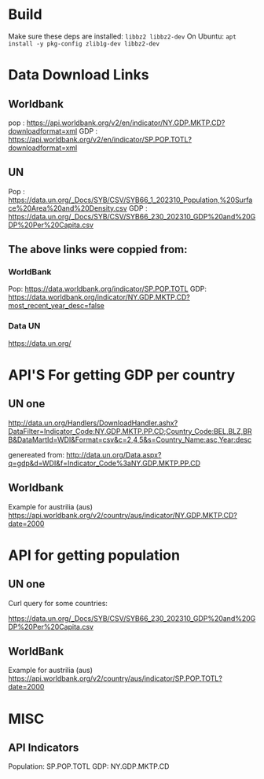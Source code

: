 # Build 

Make sure these deps are installed: `libbz2 libbz2-dev`
On Ubuntu: `apt install -y pkg-config zlib1g-dev libbz2-dev`



# Data Download Links

## Worldbank
pop : https://api.worldbank.org/v2/en/indicator/NY.GDP.MKTP.CD?downloadformat=xml
GDP : https://api.worldbank.org/v2/en/indicator/SP.POP.TOTL?downloadformat=xml
## UN
Pop : https://data.un.org/_Docs/SYB/CSV/SYB66_1_202310_Population,%20Surface%20Area%20and%20Density.csv
GDP : https://data.un.org/_Docs/SYB/CSV/SYB66_230_202310_GDP%20and%20GDP%20Per%20Capita.csv


## The above links were coppied from:

### WorldBank
Pop: https://data.worldbank.org/indicator/SP.POP.TOTL
GDP: https://data.worldbank.org/indicator/NY.GDP.MKTP.CD?most_recent_year_desc=false

### Data UN
https://data.un.org/

# API'S For getting GDP per country

## UN one 

http://data.un.org/Handlers/DownloadHandler.ashx?DataFilter=Indicator_Code:NY.GDP.MKTP.PP.CD;Country_Code:BEL,BLZ,BRB&DataMartId=WDI&Format=csv&c=2,4,5&s=Country_Name:asc,Year:desc

genereated from: http://data.un.org/Data.aspx?q=gdp&d=WDI&f=Indicator_Code%3aNY.GDP.MKTP.PP.CD
## Worldbank
Example for austrilia (aus)
https://api.worldbank.org/v2/country/aus/indicator/NY.GDP.MKTP.CD?date=2000

# API for getting population

## UN one

Curl query for some countries:

https://data.un.org/_Docs/SYB/CSV/SYB66_230_202310_GDP%20and%20GDP%20Per%20Capita.csv
## WorldBank
Example for austrilia (aus)
https://api.worldbank.org/v2/country/aus/indicator/SP.POP.TOTL?date=2000

# MISC
## API Indicators

Population: SP.POP.TOTL
GDP:        NY.GDP.MKTP.CD
